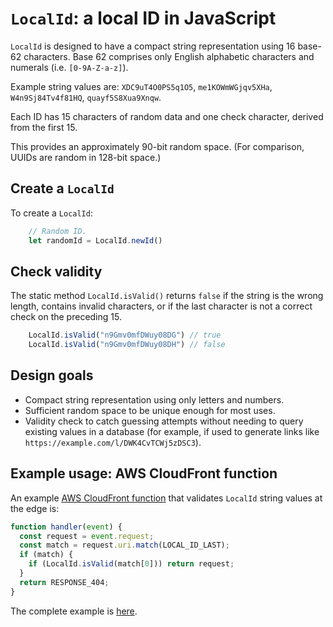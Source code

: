 # `LocalId`: a local ID in JavaScript

`LocalId` is designed to have a compact string representation using 16 base-62 characters.
Base 62 comprises only English alphabetic characters and numerals (i.e. `[0-9A-Z-a-z]`).

Example string values are: `XDC9uT4O0PS5q1O5`, `me1KOWmWGjqv5XHa`, `W4n9Sj84Tv4f81HQ`,
`quayf5S8Xua9Xnqw`.

Each ID has 15 characters of random data and one check character, derived from the first 15.

This provides an approximately 90-bit random space. (For comparison, UUIDs are
random in 128-bit space.)

## Create a `LocalId`

To create a `LocalId`:

```javascript
    // Random ID.
    let randomId = LocalId.newId()
```

## Check validity

The static method `LocalId.isValid()` returns `false` if the string is
the wrong length, contains invalid characters, or if the last character is not a correct
check on the preceding 15.

```javascript
    LocalId.isValid("n9Gmv0mfDWuy08DG") // true
    LocalId.isValid("n9Gmv0mfDWuy08DH") // false
```

## Design goals

- Compact string representation using only letters and numbers.
- Sufficient random space to be unique enough for most uses.
- Validity check to catch guessing attempts without needing to query existing values in a database (for example, if
  used to generate links like `https://example.com/l/DWK4CvTCWj5zDSC3`).

## Example usage: AWS CloudFront function

An example
[AWS CloudFront function](https://docs.aws.amazon.com/AmazonCloudFront/latest/DeveloperGuide/edge-functions.html)
that validates `LocalId` string values at the edge is:

```javascript
function handler(event) {
  const request = event.request;
  const match = request.uri.match(LOCAL_ID_LAST);
  if (match) {
    if (LocalId.isValid(match[0])) return request;
  }
  return RESPONSE_404;
}
```
The complete example is [here](./cloudfront-validation.js).
